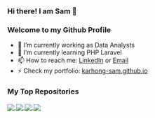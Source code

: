 ### Hi there! I am Sam 👋
### Welcome to my Github Profile

- 🔭 I’m currently working as Data Analysts
- 🌱 I’m currently learning PHP Laravel
- 📫 How to reach me: [LinkedIn](https://www.linkedin.com/in/karhong96/) or [Email](mailto:karhongsam@gmail.com)
- ⚡ Check my portfolio: [karhong-sam.github.io](https://karhong-sam.github.io/)

<!--
| <a href="https://github.com/anuraghazra/github-readme-stats"><img align="center" src="https://github-readme-stats.vercel.app/api?username=karhong-sam&show_icons=true&include_all_commits=true&count_private=true&theme=radical&hide_border=true" alt="Kar Hong's github stats" /></a> | <a href="https://github.com/anuraghazra/github-readme-stats"><img align="center" src="https://github-readme-stats.vercel.app/api/top-langs/?username=karhong-sam&layout=compact&theme=radical&hide_border=true" /></a> |
| ------------- | ------------- |
-->

<!-- [![willianrod's wakatime stats](https://github-readme-stats.vercel.app/api/wakatime?username=karhong-sam)](https://github.com/anuraghazra/github-readme-stats) -->

### My Top Repositories

<a href="https://github.com/karhong-sam/pick-and-place-with-icl-ur5-robotiq-gripper">
  <img align="center" src="https://github-readme-stats.vercel.app/api/pin/?username=karhong-sam&repo=pick-and-place-with-icl-ur5-robotiq-gripper&theme=radical" />
</a>
<a href="https://github.com/karhong-sam/bike-share-analysis">
  <img align="center" src="https://github-readme-stats.vercel.app/api/pin/?username=karhong-sam&repo=bike-share-analysis&theme=radical" />
</a>
<a href="https://github.com/karhong-sam/pytorch-flask-tutorial">
  <img align="center" src="https://github-readme-stats.vercel.app/api/pin/?username=karhong-sam&repo=pytorch-flask-tutorial&theme=radical" />
</a>
<a href="https://github.com/karhong-sam/cracks-image-classification-tensorflow">
  <img align="center" src="https://github-readme-stats.vercel.app/api/pin/?username=karhong-sam&repo=cracks-image-classification-tensorflow&theme=radical" />
</a>

<!--
**karhong-sam/karhong-sam** is a ✨ _special_ ✨ repository because its `README.md` (this file) appears on your GitHub profile.

Here are some ideas to get you started:

- 🔭 I’m currently working on ...
- 🌱 I’m currently learning ...
- 👯 I’m looking to collaborate on ...
- 🤔 I’m looking for help with ...
- 💬 Ask me about ...
- 📫 How to reach me: ...
- 😄 Pronouns: ...
- ⚡ Fun fact: ...
-->
